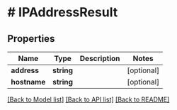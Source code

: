 # # IPAddressResult

## Properties

Name | Type | Description | Notes
------------ | ------------- | ------------- | -------------
**address** | **string** |  | [optional] 
**hostname** | **string** |  | [optional] 

[[Back to Model list]](../../README#documentation-for-models) [[Back to API list]](../../README#documentation-for-api-endpoints) [[Back to README]](../../README)


